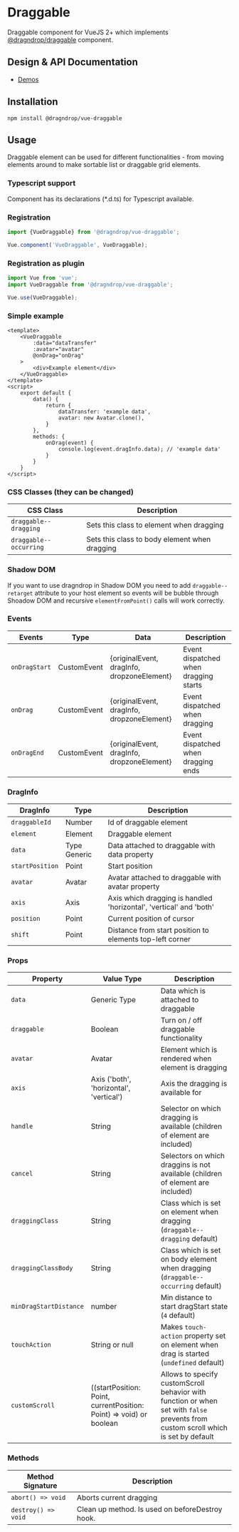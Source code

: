 # Draggable

Draggable component for VueJS 2+ which implements [@dragndrop/draggable](https://github.com/lrembacz/dragndrop/tree/master/packages/draggable) component. 

## Design & API Documentation

- [Demos](https://dragndrop.lukaszrembacz.pl/examples/)

## Installation

```
npm install @dragndrop/vue-draggable
```

## Usage

Draggable element can be used for different functionalities - from moving elements around to make sortable list or draggable grid elements.

### Typescript support

Component has its declarations (*.d.ts) for Typescript available.

### Registration

```javascript
import {VueDraggable} from '@dragndrop/vue-draggable';

Vue.component('VueDraggable', VueDraggable);
```

### Registration as plugin

```javascript
import Vue from 'vue';
import VueDraggable from '@dragndrop/vue-draggable';

Vue.use(VueDraggable);
```

### Simple example

```vue
<template>
    <VueDraggable 
        :data="dataTransfer"
        :avatar="avatar"
        @onDrag="onDrag"
    >
        <div>Example element</div>
    </VueDraggable>
</template>
<script>
    export default {
        data() {
            return {
                dataTransfer: 'example data',
                avatar: new Avatar.clone(),
            }
        },
        methods: {
            onDrag(event) {
                console.log(event.dragInfo.data); // 'example data'
            }
        }
    }
</script>
```

### CSS Classes (they can be changed)

CSS Class | Description
--- | ---
`draggable--dragging` | Sets this class to element when dragging
`draggable--occurring` | Sets this class to body element when dragging

### Shadow DOM

If you want to use dragndrop in Shadow DOM you need to add `draggable--retarget` attribute to your host element so events will be bubble through Shoadow DOM and recursive `elementFromPoint()` calls will work correctly. 


### Events

Events | Type | Data | Description
--- | --- | --- | ---
`onDragStart` | CustomEvent | {originalEvent, dragInfo, dropzoneElement} | Event dispatched when dragging starts
`onDrag` | CustomEvent | {originalEvent, dragInfo, dropzoneElement} | Event dispatched when dragging
`onDragEnd` | CustomEvent | {originalEvent, dragInfo, dropzoneElement} | Event dispatched when dragging ends

### DragInfo
            
DragInfo | Type | Description
--- | --- | ---
`draggableId` | Number | Id of draggable element
`element` | Element | Draggable element 
`data` | Type Generic | Data attached to draggable with data property
`startPosition` | Point | Start position
`avatar` | Avatar | Avatar attached to draggable with avatar property
`axis` | Axis | Axis which dragging is handled 'horizontal', 'vertical' and 'both'
`position` | Point | Current position of cursor
`shift` | Point | Distance from start position to elements top-left corner

### Props

Property | Value Type | Description
--- | --- | ---
`data` | Generic Type | Data which is attached to draggable
`draggable` | Boolean | Turn on / off draggable functionality
`avatar` | Avatar | Element which is rendered when element is dragging
`axis` | Axis ('both', 'horizontal', 'vertical') | Axis the dragging is available for
`handle` | String | Selector on which dragging is available (children of element are included)
`cancel` | String | Selectors on which draggins is not available (children of element are included)
`draggingClass` | String | Class which is set on element when dragging (`draggable--dragging` default)
`draggingClassBody` | String | Class which is set on body element when dragging (`draggable--occurring` default)
`minDragStartDistance` | number | Min distance to start dragStart state (`4` default)
`touchAction` | String or null | Makes `touch-action` property set on element when drag is started (`undefined` default)
`customScroll` | ((startPosition: Point, currentPosition: Point) => void) or boolean | Allows to specify customScroll behavior with function or when set with `false` prevents from custom scroll which is set by default 

### Methods

Method Signature | Description
--- | ---
`abort() => void` | Aborts current dragging
`destroy() => void` | Clean up method. Is used on beforeDestroy hook.

